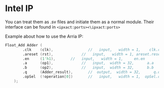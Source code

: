 # Intel IP
You can treat them as .sv files and initiate them as a normal module. Their interface can be found in `<ipxact:ports><\ipxact:ports>`

Example about how to use the Arria IP:
```Verilog 
Float_Add Adder (
		.clk    (clk),                //   input,   width = 1,    clk.clk
		.areset (rst),             //   input,   width = 1, areset.reset
		.en     (1'h1),       //   input,   width = 1,     en.en
		.a      (op1),             //   input,  width = 32,      a.a
		.b      (op2),             //   input,  width = 32,      b.b
		.q      (Adder_result),       //  output,  width = 32,      q.q
		.opSel  (!operation[0])       //   input,   width = 1,  opSel.opSel
	);
```

